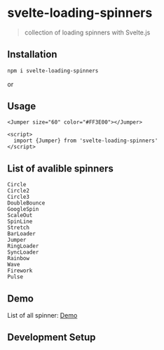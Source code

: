 # svelte-loading-spinners

> collection of loading spinners with Svelte.js

## Installation

```bash
npm i svelte-loading-spinners
```

or

## Usage

```svelte
<Jumper size="60" color="#FF3E00"></Jumper>

<script>
  import {Jumper} from 'svelte-loading-spinners'
</script>
```

## List of avalible spinners

```
Circle
Circle2
Circle3
DoubleBounce
GoogleSpin
ScaleOut
SpinLine
Stretch
BarLoader
Jumper
RingLoader
SyncLoader
Rainbow
Wave
Firework
Pulse
```

## Demo

List of all spinner: [Demo](https://schum123.github.io/svelte-loading-spinners/)

## Development Setup
